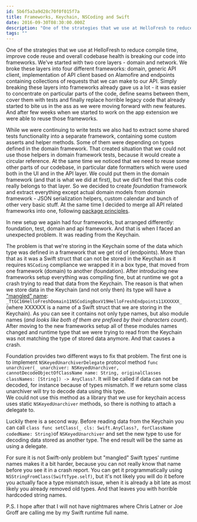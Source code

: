 ```yaml
---
id: 5b6f5a3a9d28c70f0f015f7a
title: Frameworks, Keychain, NSCoding and Swift
date: 2016-09-30T08:30:00.000Z
description: "One of the strategies that we use at HelloFresh to reduce compile time, improve code reuse and overall codebase health is breaking our code into frameworks. We've started with two core layers - domain and network. We broke these layers into four different frameworks: domain, generic API client, implementation of API client based on Alamofire and endpoints containing collections of requests that we can make to our API. Simply breaking these layers into frameworks already gave us a lot - it was easier to concentrate on particular parts of the code, define seams between them, cover them with tests and finally replace horrible legacy code that already started to bite us in the ass as we were moving forward with new features. And after few weeks when we started to work on the app extension we were able to reuse those frameworks."
tags: ""
---
```


One of the strategies that we use at HelloFresh to reduce compile time, improve code reuse and overall codebase health is breaking our code into frameworks. We've started with two core layers - domain and network. We broke these layers into four different frameworks: domain, generic API client, implementation of API client based on Alamofire and endpoints containing collections of requests that we can make to our API. Simply breaking these layers into frameworks already gave us a lot - it was easier to concentrate on particular parts of the code, define seams between them, cover them with tests and finally replace horrible legacy code that already started to bite us in the ass as we were moving forward with new features. And after few weeks when we started to work on the app extension we were able to reuse those frameworks.

While we were continuing to write tests we also had to extract some shared tests functionality into a separate framework, containing some custom asserts and helper methods. Some of them were depending on types defined in the domain framework. That created situation that we could not use those helpers in domain framework tests, because it would create a circular reference. At the same time we noticed that we need to reuse some other parts of our codebase, in particular date formatters which were used both in the UI and in the API layer. We could put them in the domain framework (and that is what we did at first), but we did't feel that this code really belongs to that layer. So we decided to create _foundation_ framework and extract everything except actual domain models from domain framework - JSON serialization helpers, custom calendar and bunch of other very basic stuff. At the same time I decided to merge all API related frameworks into one, following [package principles](https://en.wikipedia.org/wiki/Package_principles).

In new setup we again had four frameworks, but arranged differently: foundation, test, domain and api framework. And that is when I faced an unexpected problem. It was reading from the Keychain.

The problem is that we're storing in the Keychain some of the data which type was defined in a framework that we get rid of (endpoints). More than that as it was a Swift struct that can not be stored in the Keychain as it requires `NSCoding` compliance we wrapped it in a box type, that moved from one framework (domain) to another (foundation). After introducing new frameworks setup everything was compiling fine, but at runtime we got a crash trying to read that data from the Keychain. The reason is that when we store data in the Keychain (and not only then) its type will have a ["mangled" name](http://ericasadun.com/2014/06/16/swift-more-than-you-probably-want-to-know-about-type-introspection/): `_TtGC16HelloFreshDomain11NSCodingBoxV19HelloFreshEndpoints11XXXXXX_` (where XXXXXX is a name of a Swift struct that we are storing in the Keychain). As you can see it contains not only type names, but also module names (_and looks like both of them are prefixed by their characters count_). After moving to the new frameworks setup all of these modules names changed and runtime type that we were trying to read from the Keychain was not matching the type of stored data anymore. And that causes a crash.

Foundation provides two different ways to fix that problem. The first one is to implement `NSKeyedUnarchiverDelegate` protocol method `func unarchiver(_ unarchiver: NSKeyedUnarchiver, cannotDecodeObjectOfClassName name: String, originalClasses classNames: [String]) -> AnyClass?`. It will be called if data can not be decoded, for instance because of types mismatch. If we return some class unarchiver will try to decode data using this type.  
We could not use this method as a library that we use for keychain access uses static `NSKeyedUnarchiver` methods, so there is nothing to attach a delegate to.

Luckily there is a second way. Before reading data from the Keychain you can call `class func setClass(_ cls: Swift.AnyClass?, forClassName codedName: String)`of `NSKeyedUnarchiver` and set the new type to use for decoding data stored as another type. The end result will be the same as using a delegate.

For sure it is not Swift-only problem but "mangled" Swift types' runtime names makes it a bit harder, because you can not really know that name before you see it in a crash report. You can get it programmatically using `NSStringFromClass(SwiftType.self)`, but it's not likely you will do it before you actually face a type mismatch issue, when it is already a bit late as most likely you already removed old types. And that leaves you with horrible hardcoded string names.

P.S. I hope after that I will not have nightmares where Chris Latner or Joe Groff are calling me by my Swift runtime full name.
